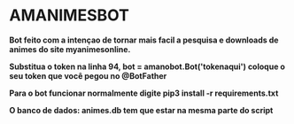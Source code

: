 # AMANIMESBOT

<B>Bot feito com a intençao de tornar mais facil a pesquisa e downloads<b> de animes do site myanimesonline.

Substitua o token na linha 94, bot = amanobot.Bot('tokenaqui') 
coloque o seu token que você pegou no @BotFather

Para o bot funcionar normalmente digite pip3 install -r requirements.txt

O banco de dados: animes.db tem que estar na mesma parte do script
